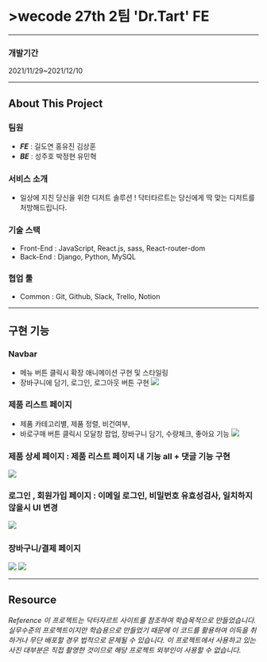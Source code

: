 # >wecode 27th 2팀 'Dr.Tart' FE
---

### 개발기간 
2021/11/29~2021/12/10

---
## About This Project

### 팀원
- **_FE_** : 길도연 홍유진 김상훈
- **_BE_** : 성주호 박정현 유민혁

### 서비스 소개
- 일상에 지친 당신을 위한 디저트 솔루션 ! 닥터타르트는 당신에게 딱 맞는 디저트를 처방해드립니다.

### 기술 스택
- Front-End : JavaScript, React.js, sass, React-router-dom 
- Back-End : Django, Python, MySQL 

### 협업 툴
- Common : Git, Github, Slack, Trello, Notion

---

## 구현 기능

### Navbar
- 메뉴 버튼 클릭시 확장 애니메이션 구현 및 스타일링
- 장바구니에 담기, 로그인, 로그아웃 버튼 구현
![](https://drive.google.com/uc?id=1tsY0X7t5k2UZuCz4tp9xXWuUgKnSStEO)

### 제품 리스트 페이지 
- 제품 카테고리별, 제품 정렬, 비건여부, 
- 바로구매 버튼 클릭시 모달창 팝업, 장바구니 담기, 수량체크, 좋아요 기능
![](https://drive.google.com/uc?id=1mxV6GlFQtoi3OIaDjPHU6QlO-InMlUJz)

### 제품 상세 페이지 : 제품 리스트 페이지 내 기능 all + 댓글 기능 구현
![](https://drive.google.com/uc?id=1X5I6zcOWwp5T9QOUCPRjY74sdZm4nsii)


### 로그인 , 회원가입 페이지 : 이메일 로그인, 비밀번호 유효성검사, 일치하지 않을시 UI 변경
![](https://drive.google.com/uc?id=1dovBOrLyRspn5_hKJt1SIlBvtnh8fd6n)
![]()

### 장바구니/결제 페이지
![](https://drive.google.com/uc?id=1-5F99NHvB7cJmE7_Dee1U-Ps8C3irJ6c)
![](https://drive.google.com/uc?id=1ORGRPMhw4Oa8JhciqOFenX8oiNkFcF8E)

---

## Resource

_Reference 이 프로젝트는 닥터자르트 사이트를 참조하여 학습목적으로 만들었습니다. 
실무수준의 프로젝트이지만 학습용으로 만들었기 때문에 이 코드를 활용하여 이득을 취하거나 무단 배포할 경우 법적으로 문제될 수 있습니다. 
이 프로젝트에서 사용하고 있는 사진 대부분은 직접 촬영한 것이므로 해당 프로젝트 외부인이 사용할 수 없습니다._
